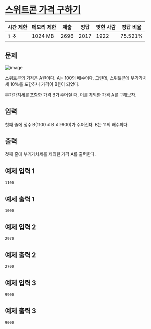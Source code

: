 # [스위트콘 가격 구하기](https://www.acmicpc.net/problem/30030)

| 시간 제한 | 메모리 제한 | 제출 | 정답 | 맞힌 사람 | 정답 비율 |
| --- | --- | --- | --- | --- | --- |
| 1 초 | 1024 MB | 2696 | 2017 | 1922 | 75.521% |

## 문제

![image](https://github.com/wkdtjdwns/Java/assets/128266768/0289da70-fa38-4755-94d1-88f794a7fe88)

스위트콘의 가격은 A원이다. A는 100의 배수이다. 그런데, 스위트콘에 부가가치세 10%를 포함하니 가격이 B원이 되었다.

부가가치세를 포함한 가격 B가 주어질 때, 이를 제외한 가격 A를 구해보자.

## 입력

첫째 줄에 정수 B(1100 ≤ B ≤ 9900)가 주어진다. B는 11의 배수이다.

## 출력

첫째 줄에 부가가치세를 제외한 가격 A를 출력한다.

## 예제 입력 1

```
1100

```

## 예제 출력 1

```
1000

```

## 예제 입력 2

```
2970

```

## 예제 출력 2

```
2700

```

## 예제 입력 3

```
9900

```

## 예제 출력 3

```
9000
```
